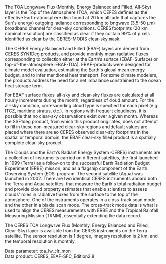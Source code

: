 The TOA Longwave Flux (Monthly, Energy Balanced and Filled, All-Sky) layer is the Top of the Atmosphere (TOA, which CERES defines as the effective Earth-atmosphere disc found at 20 km altitude that captures the Sun's energy) outgoing radiance corresponding to longwave (3.5-50 µm) broadband channel for clear-sky conditions. CERES footprints (20 km nominal resolution) are classified as clear if they contain 99% of pixels identified as clear by the CERES-MODIS clear-sky mask.

The CERES Energy Balanced and Filled (EBAF) layers are derived from CERES SYN1Deg products, and provide monthly mean radiative fluxes corresponding to collection either at the Earth’s surface (EBAF-Surface) or top-of-the-atmosphere (EBAF-TOA). EBAF-products were designed for climate model evaluation, estimating the Earth's global mean energy budget, and to infer meridional heat transport. For some climate modelers, the products address the need for a net imbalance constrained to the ocean heat storage term.

For EBAF surface fluxes, all-sky and clear-sky fluxes are calculated at all hourly increments during the month, regardless of cloud amount. For the all-sky condition, corresponding cloud type is specified for each pixel (e.g. ITCZ, maritime stratus, etc.). In regions with frequent cloudiness, it is possible that no clear-sky observations exist over a given month. Whereas the SSF1deg product, from which this product originates, does not attempt to fill in these non-measured clear-sky regions and default values are placed where there are no CERES observed clear-sky footprints in the spatial or temporal domain, the EBAF clear-sky filled product is a spatially complete clear-sky product.

The Clouds and the Earth’s Radiant Energy System (CERES) instruments are a collection of instruments carried on different satellites, the first launched in 1999 (Terra) as a follow-on to the successful Earth Radiation Budget Experiment (ERBE) mission, and as a flagship component of the Earth Observing System (EOS) program. The second satellite (Aqua) was launched in 2002. There are two identical CERES instruments aboard both the Terra and Aqua satellites, that measure the Earth's total radiation budget and provide cloud property estimates that enable scientists to assess clouds' roles in radiative fluxes from the surface to the top of the atmosphere. One of the instruments operates in a cross-track scan mode and the other in a biaxial scan mode. The cross-track mode data is what is used to align the CERES measurements with ERBE and the Tropical Rainfall Measuring Mission (TRMM), essentially extending the data record.

The CERES TOA Longwave Flux (Monthly, Energy Balanced and Filled, Clear-Sky) layer is available from the CERES instruments on the Terra satellite. The sensor resolution is 1 degree, imagery resolution is 2 km, and the temporal resolution is monthly.

Data parameter: toa_lw_clr_mon  
Data product: CERES_EBAF-SFC_Edition2.8
